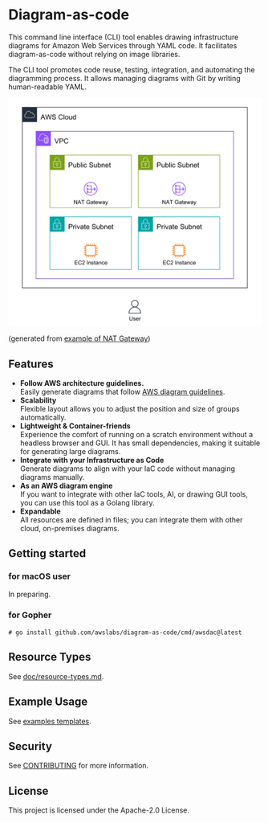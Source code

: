 # Diagram-as-code
This command line interface (CLI) tool enables drawing infrastructure diagrams for Amazon Web Services through YAML code. It facilitates diagram-as-code without relying on image libraries.

The CLI tool promotes code reuse, testing, integration, and automating the diagramming process. It allows managing diagrams with Git by writing human-readable YAML.

![Example diagram](doc/static/example.png)

(generated from [example of NAT Gateway](examples/vpc-natgw.yaml))

## Features
- **Follow AWS architecture guidelines.**  
Easily generate diagrams that follow [AWS diagram guidelines](https://aws.amazon.com/architecture/icons).
- **Scalability**  
Flexible layout allows you to adjust the position and size of groups automatically.
- **Lightweight & Container-friends**  
Experience the comfort of running on a scratch environment without a headless browser and GUI. It has small dependencies, making it suitable for generating large diagrams.
- **Integrate with your Infrastructure as Code**  
Generate diagrams to align with your IaC code without managing diagrams manually.
- **As an AWS diagram engine**  
If you want to integrate with other IaC tools, AI, or drawing GUI tools, you can use this tool as a Golang library.
- **Expandable**  
All resources are defined in files; you can integrate them with other cloud, on-premises diagrams.

## Getting started
### for macOS user
In preparing.

### for Gopher
```
# go install github.com/awslabs/diagram-as-code/cmd/awsdac@latest
```

## Resource Types
See [doc/resource-types.md](doc/resource-types.md).

## Example Usage
See [examples templates](examples).

## Security

See [CONTRIBUTING](CONTRIBUTING.md#security-issue-notifications) for more information.

## License

This project is licensed under the Apache-2.0 License.
